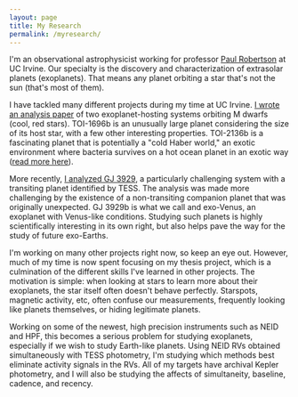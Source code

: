 ```yaml
---
layout: page
title: My Research
permalink: /myresearch/
---
```




I'm an observational astrophysicist working for professor [Paul Robertson](https://faculty.sites.uci.edu/robertson/) at UC Irvine. Our specialty is the discovery and characterization of extrasolar planets (exoplanets). That means any planet orbiting a star that's not the sun (that's most of them).

I have tackled many different projects during my time at UC Irvine. [I wrote an analysis paper](https://ui.adsabs.harvard.edu/abs/2022AJ....163..286B/abstract) of two exoplanet-hosting systems orbiting M dwarfs (cool, red stars). TOI-1696b is an unusually large planet considering the size of its host star, with a few other interesting properties. TOI-2136b is a fascinating planet that is potentially a "cold Haber world," an exotic environment where bacteria survives on a hot ocean planet in an exotic way ([read more here](https://hpf.psu.edu/2022/09/15/toi-2136b/)).

More recently, [I analyzed GJ 3929](https://ui.adsabs.harvard.edu/abs/2022ApJ...936...55B/abstract), a particularly challenging system with a transiting planet identified by TESS. The analysis was made more challenging by the existence of a non-transiting companion planet that was originally unexpected. GJ 3929b is what we call and exo-Venus, an exoplanet with Venus-like conditions. Studying such planets is highly scientifically interesting in its own right, but also helps pave the way for the study of future exo-Earths.

I'm working on many other projects right now, so keep an eye out. However, much of my time is now spent focusing on my thesis project, which is a culmination of the different skills I've learned in other projects. The motivation is simple: when looking at stars to learn more about their exoplanets, the star itself often doesn't behave perfectly. Starspots, magnetic activity, etc, often confuse our measurements, frequently looking like planets themselves, or hiding legitimate planets.

Working on some of the newest, high precision instruments such as NEID and HPF, this becomes a serious problem for studying exoplanets, especially if we wish to study Earth-like planets. Using NEID RVs obtained simultaneously with TESS photometry, I'm studying which methods best eliminate activity signals in the RVs. All of my targets have archival Kepler photometry, and I will also be studying the affects of simultaneity, baseline, cadence, and recency.
